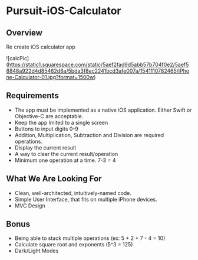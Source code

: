 # Pursuit-iOS-Calculator

## Overview 

Re create iOS calculator app

![calcPic] (https://static1.squarespace.com/static/5aef2fad9d5abb57b704f0e2/5aef58848a922d4d85462d8a/5bda3f8ec2241bcd3afe007a/1541110782465/iPhone-Calculator-01.jpg?format=1500w)

## Requirements 
- The app must be implemented as a native iOS application. Either Swift or Objective-C are acceptable.
- Keep the app lmited to a single screen 
- Buttons to input digits 0-9
- Addition, Multiplication, Subtraction and Division are required operations. 
- Display the current result 
- A way to clear the current result/operation 
- Minimum one operation at a time. 7-3 = 4 

## What We Are Looking For

- Clean, well-architected, intuitively-named code.
- Simple User Interface, that fits on multiple iPhone devices. 
- MVC Design 

## Bonus 
- Being able to stack multiple operations (ex: 5 + 2 + 7 - 4 = 10)
- Calculate square root and exponents (5^3 = 125)
- Dark/Light Modes 


